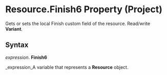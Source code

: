 
# Resource.Finish6 Property (Project)

Gets or sets the local Finish custom field of the resource. Read/write  **Variant**.


## Syntax

 _expression_. **Finish6**

 _expression_A variable that represents a  **Resource** object.

